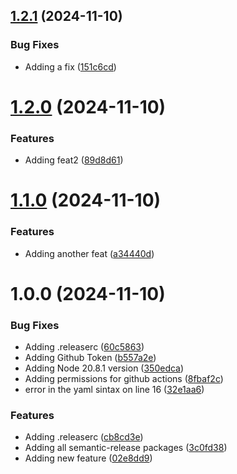 ## [1.2.1](https://github.com/nietzscheson/versioner/compare/v1.2.0...v1.2.1) (2024-11-10)


### Bug Fixes

* Adding a fix ([151c6cd](https://github.com/nietzscheson/versioner/commit/151c6cde8d89275cd416d3670f02ccabb2135f39))

# [1.2.0](https://github.com/nietzscheson/versioner/compare/v1.1.0...v1.2.0) (2024-11-10)


### Features

* Adding feat2 ([89d8d61](https://github.com/nietzscheson/versioner/commit/89d8d615a98fb3a5c17cd1860ea0d2aeab499fbf))

# [1.1.0](https://github.com/nietzscheson/versioner/compare/v1.0.0...v1.1.0) (2024-11-10)


### Features

* Adding another feat ([a34440d](https://github.com/nietzscheson/versioner/commit/a34440d630bdc0c47ebae2e0af6adb4b9993de3b))

# 1.0.0 (2024-11-10)


### Bug Fixes

* Adding .releaserc ([60c5863](https://github.com/nietzscheson/versioner/commit/60c58637637a5db725246c55dd157a14b7980a42))
* Adding Github Token ([b557a2e](https://github.com/nietzscheson/versioner/commit/b557a2e3ae1c092c91f11791e076ac7e3ab91117))
* Adding Node 20.8.1 version ([350edca](https://github.com/nietzscheson/versioner/commit/350edca97f20bfc4071b5f96650e79ff0e8d3845))
* Adding permissions for github actions ([8fbaf2c](https://github.com/nietzscheson/versioner/commit/8fbaf2cf068f00be2edfb0d06e6a58d06da6d9bf))
* error in the yaml sintax on line 16 ([32e1aa6](https://github.com/nietzscheson/versioner/commit/32e1aa69ada49d93688edb3aaba2348a55a41a62))


### Features

* Adding .releaserc ([cb8cd3e](https://github.com/nietzscheson/versioner/commit/cb8cd3ec48634d59cbf253280ed76aee5d2c3e57))
* Adding all semantic-release packages ([3c0fd38](https://github.com/nietzscheson/versioner/commit/3c0fd38839c656730a0eeb410ba147d332312ebf))
* Adding new feature ([02e8dd9](https://github.com/nietzscheson/versioner/commit/02e8dd9b5f359d0ac774aa9601887fb186e6c1b1))

